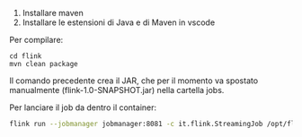 1. Installare maven
2. Installare le estensioni di Java e di Maven in vscode


Per compilare: 
```
cd flink
mvn clean package
```

Il comando precedente crea il JAR, che per il momento va spostato manualmente (flink-1.0-SNAPSHOT.jar) nella cartella jobs.

Per lanciare il job da dentro il container:
```bash
flink run --jobmanager jobmanager:8081 -c it.flink.StreamingJob /opt/flink/jobs/flink-1.0-SNAPSHOT.jar
```